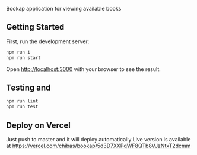 Bookap application for viewing available books

## Getting Started

First, run the development server:

```bash
npm run i
npm run start
```

Open [http://localhost:3000](http://localhost:3000) with your browser to see the result.

## Testing and 

```bash
npm run lint
npm run test
```

## Deploy on Vercel

Just push to master and it will deploy automatically
Live version is available at https://vercel.com/chibas/bookap/5d3D7XXPqWF8QTb8VJzNtxT2dcmm
